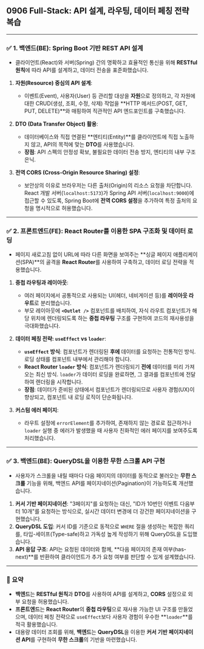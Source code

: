 ## 0906 Full-Stack: API 설계, 라우팅, 데이터 페칭 전략 복습

---

### ✅ 1. 백엔드(BE): Spring Boot 기반 REST API 설계

*   클라이언트(React)와 서버(Spring) 간의 명확하고 효율적인 통신을 위해 **RESTful 원칙**에 따라 API를 설계하고, 데이터 전송을 표준화했습니다.

1.  **자원(Resource) 중심의 API 설계**:
    *   이벤트(Event), 사용자(User) 등 관리할 대상을 **자원**으로 정의하고, 각 자원에 대한 CRUD(생성, 조회, 수정, 삭제) 작업을 **HTTP 메서드(POST, GET, PUT, DELETE)**와 매핑하여 직관적인 API 엔드포인트를 구축했습니다.

2.  **DTO (Data Transfer Object) 활용**:
    *   데이터베이스와 직접 연결된 **엔티티(Entity)**를 클라이언트에 직접 노출하지 않고, API의 목적에 맞는 **DTO**를 사용했습니다.
    *   **장점**: API 스펙의 안정성 확보, 불필요한 데이터 전송 방지, 엔티티의 내부 구조 은닉.

3.  **전역 CORS (Cross-Origin Resource Sharing) 설정**:
    *   보안상의 이유로 브라우저는 다른 출처(Origin)의 리소스 요청을 차단합니다. React 개발 서버(`localhost:5173`)가 Spring API 서버(`localhost:9000`)에 접근할 수 있도록, Spring Boot에 **전역 CORS 설정**을 추가하여 특정 출처의 요청을 명시적으로 허용했습니다.

---

### ✅ 2. 프론트엔드(FE): React Router를 이용한 SPA 구조화 및 데이터 로딩

*   페이지 새로고침 없이 URL에 따라 다른 화면을 보여주는 **싱글 페이지 애플리케이션(SPA)**의 골격을 **React Router**를 사용하여 구축하고, 데이터 로딩 전략을 적용했습니다.

1.  **중첩 라우팅과 레이아웃**:
    *   여러 페이지에서 공통적으로 사용되는 UI(헤더, 네비게이션 등)를 **레이아웃 라우트**로 분리했습니다.
    *   부모 레이아웃에 **`<Outlet />`** 컴포넌트를 배치하여, 자식 라우트 컴포넌트가 해당 위치에 렌더링되도록 하는 **중첩 라우팅** 구조를 구현하여 코드의 재사용성을 극대화했습니다.

2.  **데이터 페칭 전략: `useEffect` vs `loader`**:
    *   **`useEffect` 방식**: 컴포넌트가 렌더링된 **후에** 데이터를 요청하는 전통적인 방식. 로딩 상태를 컴포넌트 내부에서 관리해야 합니다.
    *   **React Router `loader` 방식**: 컴포넌트가 렌더링되기 **전에** 데이터를 미리 가져오는 최신 방식. `loader`가 데이터 로딩을 완료하면, 그 결과를 컴포넌트에 전달하여 렌더링을 시작합니다.
    *   **장점**: 데이터가 준비된 상태에서 컴포넌트가 렌더링되므로 사용자 경험(UX)이 향상되고, 컴포넌트 내 로딩 로직이 단순화됩니다.

3.  **커스텀 에러 페이지**:
    *   라우트 설정에 `errorElement`를 추가하여, 존재하지 않는 경로로 접근하거나 `loader` 실행 중 에러가 발생했을 때 사용자 친화적인 에러 페이지를 보여주도록 처리했습니다.

---

### ✅ 3. 백엔드(BE): QueryDSL을 이용한 무한 스크롤 API 구현

*   사용자가 스크롤을 내릴 때마다 다음 페이지의 데이터를 동적으로 불러오는 **무한 스크롤** 기능을 위해, 백엔드 API를 페이지네이션(Pagination)이 가능하도록 개선했습니다.

1.  **커서 기반 페이지네이션**: "3페이지"를 요청하는 대신, "ID가 10번인 이벤트 다음부터 10개"를 요청하는 방식으로, 실시간 데이터 변경에 더 강건한 페이지네이션을 구현했습니다.
2.  **QueryDSL 도입**: 커서 ID를 기준으로 동적으로 `WHERE` 절을 생성하는 복잡한 쿼리를, 타입-세이프(Type-safe)하고 가독성 높게 작성하기 위해 QueryDSL을 도입했습니다.
3.  **API 응답 구조**: API는 요청된 데이터와 함께, **다음 페이지의 존재 여부(has-next)**를 반환하여 클라이언트가 추가 요청 여부를 판단할 수 있게 설계했습니다.

---

### 📌 요약

*   **백엔드**는 **RESTful 원칙**과 **DTO**를 사용하여 API를 설계하고, **CORS** 설정으로 외부 요청을 허용했습니다.
*   **프론트엔드**는 **React Router**의 **중첩 라우팅**으로 재사용 가능한 UI 구조를 만들었으며, 데이터 페칭 전략으로 `useEffect`보다 사용자 경험이 우수한 **`loader`**를 적극 활용했습니다.
*   대용량 데이터 조회를 위해, **백엔드**는 **QueryDSL**을 이용한 **커서 기반 페이지네이션 API**를 구현하여 **무한 스크롤**의 기반을 마련했습니다.